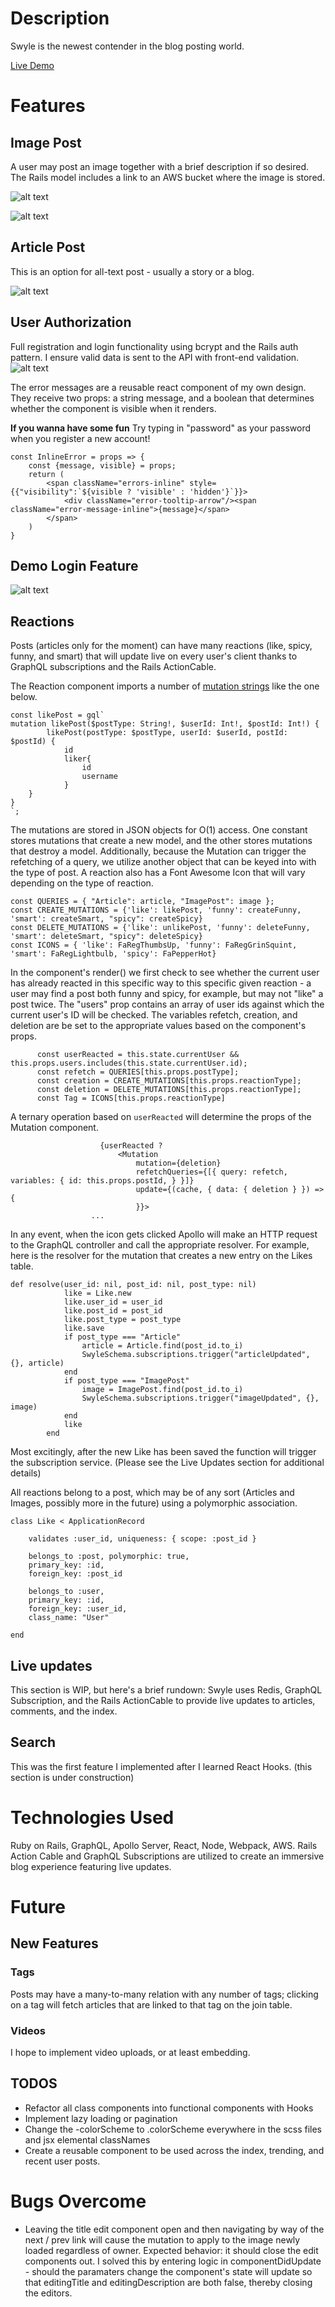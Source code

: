 # Description

Swyle is the newest contender in the blog posting world.  

[Live Demo](https://afternoon-eyrie-69554.herokuapp.com/)

# Features

## Image Post

A user may post an image together with a brief description if so desired.  The Rails model includes a link to an AWS bucket where the image is stored.

![alt text](https://i.imgur.com/HWlWEJE.png "Image Show")

![alt text](https://i.imgur.com/rdkLjZC.png "Image Index")

## Article Post

This is an option for all-text post - usually a story or a blog.  

![alt text](https://i.imgur.com/lSAnTao.png "Article")

## User Authorization

Full registration and login functionality using bcrypt and the Rails auth pattern.
I ensure valid data is sent to the API with front-end validation.
![alt text](https://i.imgur.com/mWGzBVg.png "Front-End validation")

The error messages are a reusable react component of my own design. They receive two props: a string message, and a boolean that determines whether the component is visible when it renders.

**If you wanna have some fun** Try typing in "password" as your password when you register a new account!

```
const InlineError = props => {
    const {message, visible} = props;
    return (
        <span className="errors-inline" style={{"visibility":`${visible ? 'visible' : 'hidden'}`}}>
            <div className="error-tooltip-arrow"/><span className="error-message-inline">{message}</span>
        </span>
    )
}
```

## Demo Login Feature
![alt text](https://i.imgur.com/nvxKfDq.png "Demo Login")



## Reactions

Posts (articles only for the moment) can have many reactions (like, spicy, funny, and smart) that will update live on every user's client thanks to GraphQL subscriptions and the Rails ActionCable.

The Reaction component imports a number of [mutation strings](https://github.com/apollographql/graphql-tag) like the one below.

```
const likePost = gql`
mutation likePost($postType: String!, $userId: Int!, $postId: Int!) { 
        likePost(postType: $postType, userId: $userId, postId: $postId) {
            id
            liker{
                id
                username
            }
    }  
}
`;
```
The mutations are stored in JSON objects for O(1) access.  One constant stores mutations that create a new model, and the other stores mutations that destroy a model.  Additionally, because the Mutation can trigger the refetching of a query, we utilize another object that can be keyed into with the type of post.  A reaction also has a Font Awesome Icon that will vary depending on the type of reaction. 

```
const QUERIES = { "Article": article, "ImagePost": image };
const CREATE_MUTATIONS = {'like': likePost, 'funny': createFunny, 'smart': createSmart, "spicy": createSpicy}
const DELETE_MUTATIONS = {'like': unlikePost, 'funny': deleteFunny, 'smart': deleteSmart, "spicy": deleteSpicy}
const ICONS = { 'like': FaRegThumbsUp, 'funny': FaRegGrinSquint, 'smart': FaRegLightbulb, 'spicy': FaPepperHot}
```

In the component's render() we first check to see whether the current user has already reacted in this specific way to this specific given reaction - a user may find a post both funny and spicy, for example, but may not "like" a post twice.  The "users" prop contains an array of user ids against which the current user's ID will be checked.  The variables refetch, creation, and deletion are be set to the appropriate values based on the component's props.

```
      const userReacted = this.state.currentUser && this.props.users.includes(this.state.currentUser.id);
      const refetch = QUERIES[this.props.postType];
      const creation = CREATE_MUTATIONS[this.props.reactionType];
      const deletion = DELETE_MUTATIONS[this.props.reactionType];
      const Tag = ICONS[this.props.reactionType]
```
A ternary operation based on `userReacted` will determine the props of the Mutation component.  
``` <div className="reaction">
                    {userReacted ?
                        <Mutation
                            mutation={deletion}
                            refetchQueries={[{ query: refetch, variables: { id: this.props.postId, } }]}
                            update={(cache, { data: { deletion } }) => {
                            }}>
                  ...
 ```

In any event, when the icon gets clicked Apollo will make an HTTP request to the GraphQL controller and call the appropriate resolver.  For example, here is the resolver for the mutation that creates a new entry on the Likes table.  


```
def resolve(user_id: nil, post_id: nil, post_type: nil)
            like = Like.new
            like.user_id = user_id
            like.post_id = post_id
            like.post_type = post_type
            like.save
            if post_type === "Article"
                article = Article.find(post_id.to_i)
                SwyleSchema.subscriptions.trigger("articleUpdated", {}, article)
            end
            if post_type === "ImagePost"
                image = ImagePost.find(post_id.to_i)
                SwyleSchema.subscriptions.trigger("imageUpdated", {}, image)
            end
            like
        end
```

Most excitingly, after the new Like has been saved the function will trigger the subscription service.  (Please see the Live Updates section for additional details)

All reactions belong to a post, which may be of any sort (Articles and Images, possibly more in the future) using a polymorphic association.

```
class Like < ApplicationRecord

    validates :user_id, uniqueness: { scope: :post_id }
    
    belongs_to :post, polymorphic: true,
    primary_key: :id,
    foreign_key: :post_id

    belongs_to :user,
    primary_key: :id, 
    foreign_key: :user_id,
    class_name: "User"

end
```



## Live updates

This section is WIP, but here's a brief rundown: Swyle uses Redis, GraphQL Subscription, and the Rails ActionCable to provide live updates to articles, comments, and the index.

## Search

This was the first feature I implemented after I learned React Hooks.  (this section is under construction)

# Technologies Used

Ruby on Rails, GraphQL, Apollo Server, React, Node, Webpack, AWS.  Rails Action Cable and GraphQL Subscriptions are utilized to create an immersive blog experience featuring live updates.


# Future

## New Features

### Tags
Posts may have a many-to-many relation with any number of tags; clicking on a tag will fetch articles that are linked to that tag on the join table.

### Videos
I hope to implement video uploads, or at least embedding.


## TODOS
*  Refactor all class components into functional components with  Hooks
*  Implement lazy loading or pagination
*  Change the -colorScheme to .colorScheme everywhere in the scss files and jsx elemental classNames
*  Create a reusable component to be used across the index, trending, and recent user posts. 

# Bugs Overcome
*  Leaving the title edit component open and then navigating by way of the next / prev link will cause the mutation to apply to the image newly loaded regardless of owner. Expected behavior: it should close the edit components out. I solved this by entering logic in componentDidUpdate - should the paramaters change the component's state will update so that editingTitle and editingDescription are both false, thereby closing the editors.